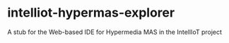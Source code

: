 # intelliot-hypermas-explorer
A stub for the Web-based IDE for Hypermedia MAS in the IntellIoT project
